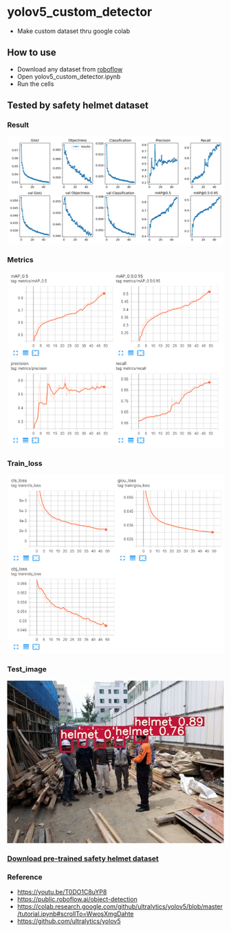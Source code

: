 yolov5_custom_detector
===
+ Make custom dataset thru google colab

## How to use
+ Download any dataset from [roboflow](https://public.roboflow.ai/object-detection)
+ Open yolov5_custom_detector.ipynb
+ Run the cells

## Tested by safety helmet dataset
### Result
![](./img/results.png)
### Metrics
![](./img/metrics.png)
### Train_loss
![](./img/train_loss.png)
### Test_image
![](./img/test.jpg)
### [Download pre-trained safety helmet dataset](https://github.com/sammiee5311/yolov5_custom_detector/raw/master/best_helmet_yolov5s.pt)


### Reference
+ https://youtu.be/T0DO1C8uYP8
+ https://public.roboflow.ai/object-detection
+ https://colab.research.google.com/github/ultralytics/yolov5/blob/master/tutorial.ipynb#scrollTo=WwosXmgDahte
+ https://github.com/ultralytics/yolov5
